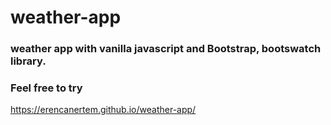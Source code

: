 # weather-app

### weather app with vanilla javascript and Bootstrap, bootswatch library.

### Feel free to try

https://erencanertem.github.io/weather-app/
